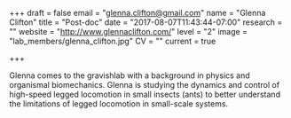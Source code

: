 +++
draft = false
email = "glenna.clifton@gmail.com"
name = "Glenna Clifton"
title = "Post-doc"
date = "2017-08-07T11:43:44-07:00"
research = ""
website = "http://www.glennaclifton.com/"
level = "2"
image = "lab_members/glenna_clifton.jpg"
CV = ""
current = true

+++

Glenna comes to the gravishlab with a background in physics and organismal biomechanics. Glenna is studying the dynamics and control of high-speed legged locomotion in small insects (ants) to better understand the limitations of legged locomotion in small-scale systems. 